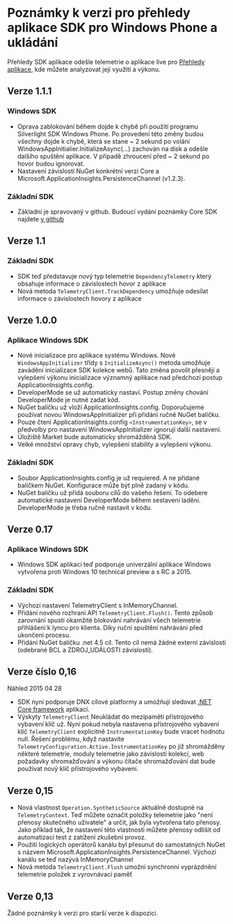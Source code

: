 <properties 
    pageTitle="Poznámky k verzi pro přehledy aplikace pro systém Windows" 
    description="Nejnovější aktualizace Windows SDK úložiště přihlašovacích údajů." 
    services="application-insights" 
    documentationCenter=""
    authors="alancameronwills" 
    manager="douge"/>
<tags 
    ms.service="application-insights" 
    ms.workload="tbd" 
    ms.tgt_pltfrm="ibiza" 
    ms.devlang="na" 
    ms.topic="article" 
    ms.date="02/12/2016" 
    ms.author="joshweb"/>
 
# <a name="release-notes-for-application-insights-sdk-for-windows-phone-and-store"></a>Poznámky k verzi pro přehledy aplikace SDK pro Windows Phone a ukládání

Přehledy SDK aplikace odešle telemetrie o aplikace live pro [Přehledy aplikace](https://azure.microsoft.com/services/application-insights/), kde můžete analyzovat její využití a výkonu.


## <a name="version-111"></a>Verze 1.1.1

### <a name="windows-sdk"></a>Windows SDK

- Oprava zablokování během dojde k chybě při použití programu Silverlight SDK Windows Phone. Po provedení této změny budou všechny dojde k chybě, která se stane ~ 2 sekund po volání WindowsAppInitialier.InitializeAsync(...) zachován na disk a odešle dalšího spuštění aplikace. V případě zhroucení před ~ 2 sekund po hovor budou ignorovat.  
- Nastavení závislostí NuGet konkrétní verzi Core a Microsoft.ApplicationInsights.PersistenceChannel (v1.2.3).   

### <a name="core-sdk"></a>Základní SDK

- Základní je spravovaný v github. Budoucí vydání poznámky Core SDK najdete [v github](http://github.com/Microsoft/ApplicationInsights-dotnet/releases)

## <a name="version-11"></a>Verze 1.1

### <a name="core-sdk"></a>Základní SDK

- SDK teď představuje nový typ telemetrie ```DependencyTelemetry``` který obsahuje informace o závislostech hovor z aplikace
- Nová metoda ```TelemetryClient.TrackDependency``` umožňuje odesílat informace o závislostech hovory z aplikace

## <a name="version-100"></a>Verze 1.0.0

### <a name="windows-app-sdk"></a>Aplikace Windows SDK

- Nové inicializace pro aplikace systému Windows. Nové `WindowsAppInitializer` třídy s `InitializeAsync()` metoda umožňuje zavádění inicializace SDK kolekce webů. Tato změna povolit přesněji a vylepšení výkonu inicializace významný aplikace nad předchozí postup ApplicationInsights.config.
- DeveloperMode se už automaticky nastaví. Postup změny chování DeveloperMode je nutné zadat kód.
- NuGet balíčku už vloží ApplicationInsights.config. Doporučujeme používat novou WindowsAppInitializer při přidání ručně NuGet balíčku.
- Pouze čtení ApplicationInsights.config `<InstrumentationKey>`, se v předvolby pro nastavení WindowsAppInitializer ignorují další nastavení.
- Úložiště Market bude automaticky shromážděná SDK.
- Velké množství opravy chyb, vylepšení stability a vylepšení výkonu.

### <a name="core-sdk"></a>Základní SDK

- Soubor ApplicationInsights.config je už requiered. A ne přidané balíčkem NuGet. Konfigurace může být plně zadaný v kódu.
- NuGet balíčku už přidá souboru cílů do vašeho řešení. To odebere automatické nastavení DeveloperMode během sestavení ladění. DeveloperMode je třeba ručně nastavit v kódu.

## <a name="version-017"></a>Verze 0.17

### <a name="windows-app-sdk"></a>Aplikace Windows SDK

- Windows SDK aplikaci teď podporuje univerzální aplikace Windows vytvořena proti Windows 10 technical preview a s RC a 2015.

### <a name="core-sdk"></a>Základní SDK

- Výchozí nastavení TelemetryClient s InMemoryChannel.
- Přidání nového rozhraní API `TelemetryClient.Flush()`. Tento způsob zarovnání spustí okamžité blokování nahrávání všech telemetrie přihlášení k lyncu pro klienta. Díky ruční spuštění nahrávání před ukončení procesu.
- Přidání NuGet balíčku .net 4.5 cíl. Tento cíl nemá žádné externí závislosti (odebrané BCL a ZDROJ_UDÁLOSTI závislosti).

## <a name="version-016"></a>Verze číslo 0,16 

Náhled 2015 04 28

- SDK nyní podporuje DNX cílové platformy a umožňují sledovat [.NET Core framework](http://www.dotnetfoundation.org/NETCore5) aplikací.
- Výskyty ```TelemetryClient``` Neukládat do mezipaměti přístrojového vybavení klíč už. Nyní pokud nebyla nastavena přístrojového vybavení klíč ```TelemetryClient``` explicitně ```InstrumentationKey``` bude vracet hodnotu null. Řešení problému, když nastavíte ```TelemetryConfiguration.Active.InstrumentationKey``` po již shromážděny některé telemetrie, moduly telemetrie jako závislostí kolekcí, web požadavky shromažďování a výkonu čítače shromažďování dat bude používat nový klíč přístrojového vybavení.

## <a name="version-015"></a>Verze 0,15

- Nová vlastnost ```Operation.SyntheticSource``` aktuálně dostupné na ```TelemetryContext```. Teď můžete označit položky telemetrie jako "není přenosy skutečného uživatele" a určit, jak byla vytvořena tato přenosy. Jako příklad tak, že nastavení této vlastnosti můžete přenosy odlišit od automatizaci test z zatížení zkušební provoz.
- Použití logických operátorů kanálu byl přesunut do samostatných NuGet s názvem Microsoft.ApplicationInsights.PersistenceChannel. Výchozí kanálu se teď nazývá InMemoryChannel
- Nová metoda ```TelemetryClient.Flush``` umožní synchronní vyprázdnění telemetrie položek z vyrovnávací paměť

## <a name="version-013"></a>Verze 0,13

Žádné poznámky k verzi pro starší verze k dispozici. 
